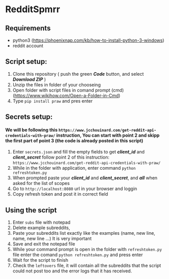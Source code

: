 # RedditSpmrr

## Requirements

 - python3 (https://phoenixnap.com/kb/how-to-install-python-3-windows)
 - reddit account 

## Script setup:

  1. Clone this repository ( push the green ***Code*** button, and select ***Download ZIP*** )
  2. Unzip the files in folder of your chooseing  
  3. Open folder with script files in comand prompt (cmd) (https://www.wikihow.com/Open-a-Folder-in-Cmd)
  4. Type `pip install praw` and pres enter

## Secrets setup:
 #### We will be following this `https://www.jcchouinard.com/get-reddit-api-credentials-with-praw/` instruction, You can start with point 2 and skipp the first part of point 3 (the code is already posted in this script)
 
  1. Enter `secrets.json` and fill the empty fields to get ***client_id*** and ***client_secret*** follow point 2 of this instruction: 
  `https://www.jcchouinard.com/get-reddit-api-credentials-with-praw/`
  3. While in the folder with application, enter command `python refreshtoken.py`
  4. When prompted paste your ***client_id*** and ***client_secret***, and ***all*** when asked for the list of scopes
  5. Go to `http://localhost:8080` url in your browser and loggin
  6. Copy refresh token and post it in correct field

## Using the script

  1. Enter `subs` file with notepad
  2. Delete example subreddits, 
  3. Paste your subreddits list exactly like the examples (name, new line, name, new line ...) It is very important
  4. Save and exit the notepad file
  5. While your command prompt is open in the folder with `refreshtoken.py` file enter the comand `python refreshtoken.py` and press enter
  6. Wait for the script to finish 
  7. Check the `leftovers` file, it will contain all the subreddits that the script could not post too and the error logs that it has received.
